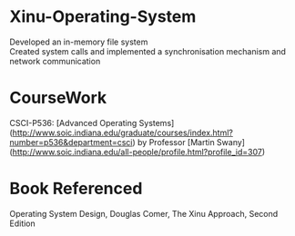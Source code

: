 # Xinu-Operating-System
Developed an in-memory file system  
Created system calls and implemented a synchronisation mechanism and network communication  

# CourseWork
CSCI-P536: [Advanced Operating Systems] (http://www.soic.indiana.edu/graduate/courses/index.html?number=p536&department=csci) by Professor [Martin Swany] (http://www.soic.indiana.edu/all-people/profile.html?profile_id=307)

# Book Referenced
Operating System Design, Douglas Comer, The Xinu Approach, Second Edition
